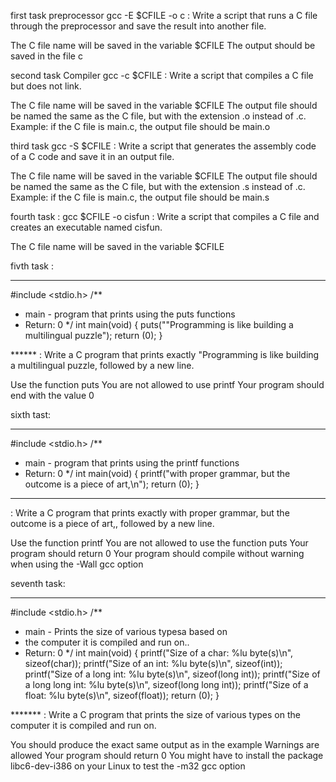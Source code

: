 first task preprocessor
gcc -E $CFILE -o c : Write a script that runs a C file through the preprocessor and save the result into another file.

The C file name will be saved in the variable $CFILE
The output should be saved in the file c

second task Compiler
gcc -c $CFILE : Write a script that compiles a C file but does not link.

The C file name will be saved in the variable $CFILE
The output file should be named the same as the C file, but with the extension .o instead of .c.
Example: if the C file is main.c, the output file should be main.o

third task 
gcc -S $CFILE : Write a script that generates the assembly code of a C code and save it in an output file.

The C file name will be saved in the variable $CFILE
The output file should be named the same as the C file, but with the extension .s instead of .c.
Example: if the C file is main.c, the output file should be main.s

fourth task : 
gcc $CFILE -o cisfun : Write a script that compiles a C file and creates an executable named cisfun.

The C file name will be saved in the variable $CFILE

fivth task : 

******

#include <stdio.h>
/**
 * main - program that prints using the puts functions
 * Return: 0
 */
int main(void)
{
puts("\"Programming is like building a multilingual puzzle");
return (0);
}

****** : Write a C program that prints exactly "Programming is like building a multilingual puzzle, followed by a new line.

Use the function puts
You are not allowed to use printf
Your program should end with the value 0

sixth tast: 

******

#include <stdio.h>
/**
 * main - program that prints using the printf functions
 * Return: 0
 */
int main(void)
{
printf("with proper grammar, but the outcome is a piece of art,\n");
return (0);
}
  
****
: Write a C program that prints exactly with proper grammar, but the outcome is a piece of art,, followed by a new line.

Use the function printf
You are not allowed to use the function puts
Your program should return 0
Your program should compile without warning when using the -Wall gcc option


seventh task: 


****

#include <stdio.h>
/**
 * main - Prints the size of various typesa based on
 * the computer it is compiled and run on..
 * Return: 0
 */
int main(void)
{
printf("Size of a char: %lu byte(s)\n", sizeof(char));
printf("Size of an int: %lu byte(s)\n", sizeof(int));
printf("Size of a long int: %lu byte(s)\n", sizeof(long int));
printf("Size of a long long int: %lu byte(s)\n", sizeof(long long int));
printf("Size of a float: %lu byte(s)\n", sizeof(float));
return (0);
}


******* : 
Write a C program that prints the size of various types on the computer it is compiled and run on.

You should produce the exact same output as in the example
Warnings are allowed
Your program should return 0
You might have to install the package libc6-dev-i386 on your Linux to test the -m32 gcc option

